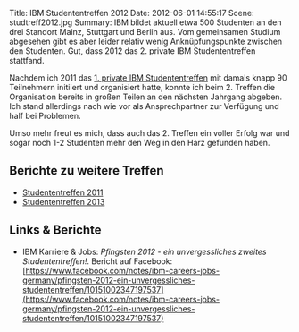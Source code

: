 Title: IBM Studententreffen 2012
Date: 2012-06-01 14:55:17
Scene: studtreff2012.jpg
Summary: IBM bildet aktuell etwa 500 Studenten an den drei Standort Mainz, Stuttgart und Berlin aus. Vom gemeinsamen Studium abgesehen gibt es aber leider relativ wenig Anknüpfungspunkte zwischen den Studenten. Gut, dass 2012 das 2. private IBM Studententreffen stattfand.

Nachdem ich 2011 das [1. private IBM Studententreffen]({filename}/11-10-Studententreffen.md) mit damals knapp 90 Teilnehmern initiiert und organisiert hatte, konnte ich beim 2. Treffen die Organisation bereits in großen Teilen an den nächsten Jahrgang abgeben. Ich stand allerdings nach wie vor als Ansprechpartner zur Verfügung und half bei Problemen.

Umso mehr freut es mich, dass auch das 2. Treffen ein voller Erfolg war und sogar noch 1-2 Studenten mehr den Weg in den Harz gefunden haben.

## Berichte zu weitere Treffen
* [Studententreffen 2011]({filename}/11-10-Studententreffen.md)
* [Studententreffen 2013]({filename}/13-05-Studententreffen.md)

## Links & Berichte
* IBM Karriere & Jobs: *Pfingsten 2012 - ein unvergessliches zweites Studententreffen!*. Bericht auf Facebook: [https://www.facebook.com/notes/ibm-careers-jobs-germany/pfingsten-2012-ein-unvergessliches-studententreffen/10151002347197537](https://www.facebook.com/notes/ibm-careers-jobs-germany/pfingsten-2012-ein-unvergessliches-studententreffen/10151002347197537)